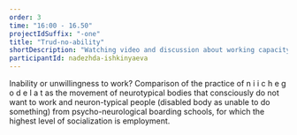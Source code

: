 ```yaml
---
order: 3
time: "16:00 - 16.50"
projectIdSuffix: "-one"
title: "Trud-no-ability"
shortDescription: "Watching video and discussion about working capacity and possible socialization through the work of people living in psycho-neurological boarding schools in St. Petersburg and Minsk."
participantId: nadezhda-ishkinyaeva
---
```


Inability or unwillingness to work? Comparison of the practice of n i i c h e g o d e l a t  as the movement of neurotypical bodies that consciously do not want to work and neuron-typical people (disabled body as unable to do something) from  psycho-neurological boarding schools, for which the highest level of socialization is employment.

